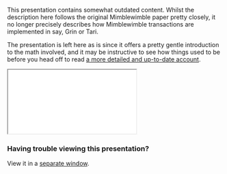 <div class="note warning">

This presentation contains somewhat outdated content. Whilst the description here follows the original Mimblewimble
paper pretty closely, it no longer precisely describes how Mimblewimble transactions are implemented in say, Grin or
Tari.

The presentation is left here as is since it offers a pretty gentle introduction to the math involved, and it may be
instructive to see how things used to be before you head off to read <a href="/protocols/mimblewimble-transactions-explained">a more detailed and
up-to-date account</a>.

</div>

<iframe class="tlu-iframe" src="/images/mimblewimble-1/PITCHME.html"></iframe>

### Having trouble viewing this presentation?

View it in a [separate window](/images/mimblewimble-1/PITCHME.html).
